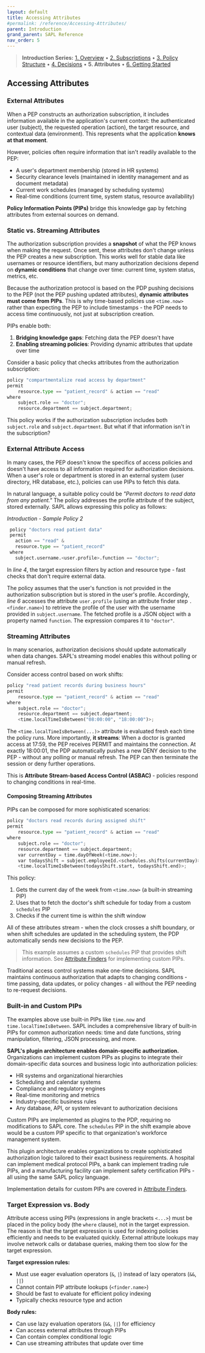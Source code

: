 ```yaml
---
layout: default
title: Accessing Attributes
#permalink: /reference/Accessing-Attributes/
parent: Introduction
grand_parent: SAPL Reference
nav_order: 5
---
```


> **Introduction Series:** [1. Overview](../1_1_Introduction/) • [2. Subscriptions](../1_2_AuthorizationSubscriptions/) • [3. Policy Structure](../1_3_Structure_of_a_SAPL-Policy/) • [4. Decisions](../1_4_AuthorizationDecisions/) • **5. Attributes** • [6. Getting Started](../1_6_GettingStarted/)

## Accessing Attributes

### External Attributes

When a PEP constructs an authorization subscription, it includes information available in the application's current context: the authenticated user (subject), the requested operation (action), the target resource, and contextual data (environment). This represents what the application **knows at that moment**.

However, policies often require information that isn't readily available to the PEP:
- A user's department membership (stored in HR systems)
- Security clearance levels (maintained in identity management and as document metadata)
- Current work schedules (managed by scheduling systems)
- Real-time conditions (current time, system status, resource availability)

**Policy Information Points (PIPs)** bridge this knowledge gap by fetching attributes from external sources on demand.

### Static vs. Streaming Attributes

The authorization subscription provides a **snapshot** of what the PEP knows when making the request. Once sent, these attributes don't change unless the PEP creates a new subscription. This works well for stable data like usernames or resource identifiers, but many authorization decisions depend on **dynamic conditions** that change over time: current time, system status, metrics, etc.

Because the authorization protocol is based on the PDP pushing decisions to the PEP (not the PEP pushing updated attributes), **dynamic attributes must come from PIPs**. This is why time-based policies use `<time.now>` rather than expecting the PEP to include timestamps - the PDP needs to access time continuously, not just at subscription creation.

PIPs enable both:
1. **Bridging knowledge gaps**: Fetching data the PEP doesn't have
2. **Enabling streaming policies**: Providing dynamic attributes that update over time

Consider a basic policy that checks attributes from the authorization subscription:

```python
policy "compartmentalize read access by department"
permit
    resource.type == "patient_record" & action == "read"
where
    subject.role == "doctor";
    resource.department == subject.department;
```

This policy works if the authorization subscription includes both `subject.role` and `subject.department`. But what if that information isn't in the subscription?

### External Attribute Access

In many cases, the PEP doesn't know the specifics of access policies and doesn't have access to all information required for authorization decisions. When a user's role or department is stored in an external system (user directory, HR database, etc.), policies can use PIPs to fetch this data.

In natural language, a suitable policy could be *"Permit doctors to read data from any patient."* The policy addresses the profile attribute of the subject, stored externally. SAPL allows expressing this policy as follows:

*Introduction - Sample Policy 2*

```python
 policy "doctors read patient data"
 permit
   action == "read" &
   resource.type == "patient_record"
 where
   subject.username.<user.profile>.function == "doctor";
```

In *line 4*, the target expression filters by action and resource type - fast checks that don't require external data.

The policy assumes that the user's function is not provided in the authorization subscription but is stored in the user's profile. Accordingly, *line 6* accesses the attribute `user.profile` (using an attribute finder step `.<finder.name>`) to retrieve the profile of the user with the username provided in `subject.username`. The fetched profile is a JSON object with a property named `function`. The expression compares it to `"doctor"`.

### Streaming Attributes

In many scenarios, authorization decisions should update automatically when data changes. SAPL's streaming model enables this without polling or manual refresh.

Consider access control based on work shifts:

```python
policy "read patient records during business hours"
permit
    resource.type == "patient_record" & action == "read"
where
    subject.role == "doctor";
    resource.department == subject.department;
    <time.localTimeIsBetween("08:00:00", "18:00:00")>;
```

The `<time.localTimeIsBetween(...)>` attribute is evaluated fresh each time the policy runs. More importantly, **it streams**: When a doctor is granted access at 17:59, the PEP receives PERMIT and maintains the connection. At exactly 18:00:01, the PDP automatically pushes a new DENY decision to the PEP - without any polling or manual refresh. The PEP can then terminate the session or deny further operations.

This is **Attribute Stream-based Access Control (ASBAC)** - policies respond to changing conditions in real-time.

#### Composing Streaming Attributes

PIPs can be composed for more sophisticated scenarios:

```python
policy "doctors read records during assigned shift"
permit
    resource.type == "patient_record" & action == "read"
where
    subject.role == "doctor";
    resource.department == subject.department;
    var currentDay = time.dayOfWeek(<time.now>);
    var todaysShift = subject.employeeId.<schedules.shifts(currentDay)>;
    <time.localTimeIsBetween(todaysShift.start, todaysShift.end)>;
```

This policy:
1. Gets the current day of the week from `<time.now>` (a built-in streaming PIP)
2. Uses that to fetch the doctor's shift schedule for today from a custom `schedules` PIP
3. Checks if the current time is within the shift window

All of these attributes stream - when the clock crosses a shift boundary, or when shift schedules are updated in the scheduling system, the PDP automatically sends new decisions to the PEP.

> This example assumes a custom `schedules` PIP that provides shift information. See [Attribute Finders](../8_1_AttributeFinders/) for implementing custom PIPs.

Traditional access control systems make one-time decisions. SAPL maintains continuous authorization that adapts to changing conditions - time passing, data updates, or policy changes - all without the PEP needing to re-request decisions.

### Built-in and Custom PIPs

The examples above use built-in PIPs like `time.now` and `time.localTimeIsBetween`. SAPL includes a comprehensive library of built-in PIPs for common authorization needs: time and date functions, string manipulation, filtering, JSON processing, and more.

**SAPL's plugin architecture enables domain-specific authorization.** Organizations can implement custom PIPs as plugins to integrate their domain-specific data sources and business logic into authorization policies:

- HR systems and organizational hierarchies
- Scheduling and calendar systems
- Compliance and regulatory engines
- Real-time monitoring and metrics
- Industry-specific business rules
- Any database, API, or system relevant to authorization decisions

Custom PIPs are implemented as plugins to the PDP, requiring no modifications to SAPL core. The `schedules` PIP in the shift example above would be a custom PIP specific to that organization's workforce management system.

This plugin architecture enables organizations to create sophisticated authorization logic tailored to their exact business requirements. A hospital can implement medical protocol PIPs, a bank can implement trading rule PIPs, and a manufacturing facility can implement safety certification PIPs - all using the same SAPL policy language.

Implementation details for custom PIPs are covered in [Attribute Finders](../8_1_AttributeFinders/).

### Target Expression vs. Body

Attribute access using PIPs (expressions in angle brackets `<...>`) must be placed in the policy body (the `where` clause), not in the target expression. The reason is that the target expression is used for indexing policies efficiently and needs to be evaluated quickly. External attribute lookups may involve network calls or database queries, making them too slow for the target expression.

**Target expression rules:**
- Must use eager evaluation operators (`&`, `|`) instead of lazy operators (`&&`, `||`)
- Cannot contain PIP attribute lookups (`<finder.name>`)
- Should be fast to evaluate for efficient policy indexing
- Typically checks resource type and action

**Body rules:**
- Can use lazy evaluation operators (`&&`, `||`) for efficiency
- Can access external attributes through PIPs
- Can contain complex conditional logic
- Can use streaming attributes that update over time
